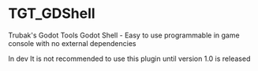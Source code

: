 # TGT_GDShell
Trubak's Godot Tools Godot Shell - Easy to use programmable in game console with no external dependencies

In dev
It is not recommended to use this plugin until version 1.0 is released
